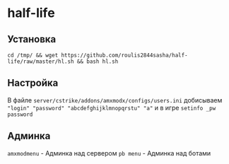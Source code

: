 # half-life

## Установка
`cd /tmp/ && wget https://github.com/roulis2844sasha/half-life/raw/master/hl.sh && bash hl.sh`

## Настройка
В файле `server/cstrike/addons/amxmodx/configs/users.ini` добисываем
`"login" "password" "abcdefghijklmnopqrstu" "a"` и в игре `setinfo _pw password`

## Админка
`amxmodmenu` - Админка над сервером
`pb menu` - Админка над ботами

